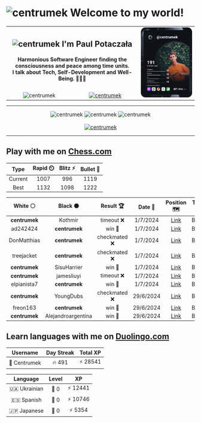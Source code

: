 <h1>
  <img
    src="https://emojis.slackmojis.com/emojis/images/1531849430/4246/blob-sunglasses.gif"
    width="30"
    alt="centrumek"
  />
  Welcome to my world!
</h1>

<table>
  <tbody>
    <tr>
      <td align="center" width="70%" colspan="2">
        <h2>
          <img
            src="https://raw.githubusercontent.com/MartinHeinz/MartinHeinz/master/wave.gif"
            width="30px"
            alt="centrumek"
          />
          I'm Paul Potaczała
        </h2>
        <h4>
          Harmonious Software Engineer finding the consciousness and peace among time units.
          <br/>
          I talk about Tech, Self-Development and Well-Being. 🌿🧘🚀
        </h4>
      </td>
      <td width="30%" rowspan="2">
        <a href="https://app.daily.dev/centrumek">
          <img
            src="./devcard.svg"
            alt="centrumek"
          />
        </a>
      </td>
    </tr>
    <tr align="center">
      <td>
        <img
          src="https://komarev.com/ghpvc/?username=centrumek&label=visitors&color=0e75b6&style=flat"
          alt="centrumek"
        >
      </td>
      <td>
        <a href="https://stackoverflow.com/users/14496012/centrumek">
          <img
            src="https://stackoverflow.com/users/flair/14496012.png?theme=dark"
            alt="centrumek"
          >
        </a>
      </td>
    </tr>
  </tbody>
</table>

---
<div align="center">
  <img 
    src="https://github-readme-stats.vercel.app/api?username=centrumek&show_icons=true&count_private=true&theme=dark&hide_border=true&hide=issues,contribs&bg_color=00000000"
    alt="centrumek"
  />
  <img
    src="https://github-readme-stats.vercel.app/api/top-langs/?username=centrumek&layout=compact&hide_border=true&theme=dark&bg_color=00000000&langs_count=6&exclude_repo=air-statistic-app"
    alt="centrumek"
  />
  <img 
    src="https://github-readme-streak-stats.herokuapp.com?user=centrumek&theme=dark&hide_border=true&background=FFFFFF00"
    alt="centrumek"
  />
  <br/>
  <br/>
  <a href="https://www.buymeacoffee.com/centrumek">
    <img
      src="https://cdn.buymeacoffee.com/buttons/v2/default-orange.png"
      height="50"
      width="210"
      alt="centrumek"
    />
  </a>
</div>

---

## Play with me on [Chess.com](https://www.chess.com/member/centrumek)

<div align="center">
<!--START_SECTION:chessStats-->
<!-- Automatically generated with https://github.com/Balastrong/chess-stats-action -->

| Type | Rapid ⏲️ | Blitz ⚡ | Bullet 🔫 |
|:---:|:---:|:---:|:---:|
| Current | 1007 | 996 | 1119 |
| Best | 1132 | 1098 | 1222 |

| White ⚪ | Black ⚫ | Result 🏆 | Date 📅 | Position 🗺️ | Type 🕕 |
|:---:|:---:|:---:|:---:|:---:|:---:|
| **centrumek** | Kothmir | timeout ❌ | 1/7/2024 | <a href="http://www.ee.unb.ca/cgi-bin/tervo/fen.pl?select=r5k1/1b5p/2q3p1/1K2p3/2Pp2p1/P3r3/7P/2Q2R2 w - -">Link</a> | Bullet |
| ad242424 | **centrumek** | win 🥇 | 1/7/2024 | <a href="http://www.ee.unb.ca/cgi-bin/tervo/fen.pl?select=8/6k1/8/3p4/p2P1BP1/Pb2K3/8/8 w - -">Link</a> | Bullet |
| DonMatthias | **centrumek** | checkmated ❌ | 1/7/2024 | <a href="http://www.ee.unb.ca/cgi-bin/tervo/fen.pl?select=r4r2/7R/p3R3/1p3pNk/5P1p/1P5P/1P4b1/2K5 b - -">Link</a> | Bullet |
| treejacket | **centrumek** | checkmated ❌ | 1/7/2024 | <a href="http://www.ee.unb.ca/cgi-bin/tervo/fen.pl?select=4Q1k1/5ppp/2p5/1b1p4/1B1P4/5P2/1PP4P/R5K1 b - -">Link</a> | Bullet |
| **centrumek** | SisuHarrier | win 🥇 | 1/7/2024 | <a href="http://www.ee.unb.ca/cgi-bin/tervo/fen.pl?select=1r3k2/3p1Pr1/2p1pRB1/2p5/2P5/p6p/P1Q4P/6RK b - -">Link</a> | Bullet |
| **centrumek** | jamesliuyi | timeout ❌ | 1/7/2024 | <a href="http://www.ee.unb.ca/cgi-bin/tervo/fen.pl?select=q2r4/4kp2/2Q5/1P2p1p1/8/1K1P4/2R5/8 w - -">Link</a> | Bullet |
| elpianista7 | **centrumek** | win 🥇 | 1/7/2024 | <a href="http://www.ee.unb.ca/cgi-bin/tervo/fen.pl?select=r1bqkb1r/p2n1ppp/2p1p3/3n4/2pP4/1P2PN2/PB2NPPP/R2QK2R w KQkq -">Link</a> | Bullet |
| **centrumek** | YoungDubs | checkmated ❌ | 29/6/2024 | <a href="http://www.ee.unb.ca/cgi-bin/tervo/fen.pl?select=8/K7/8/8/8/5b2/1q4k1/q7 w - -">Link</a> | Bullet |
| freon163 | **centrumek** | win 🥇 | 29/6/2024 | <a href="http://www.ee.unb.ca/cgi-bin/tervo/fen.pl?select=4b3/1k2B1pp/2p2p2/P3p3/1K2P3/5P2/6PP/8 w - -">Link</a> | Bullet |
| **centrumek** | Alejandroargentina | win 🥇 | 29/6/2024 | <a href="http://www.ee.unb.ca/cgi-bin/tervo/fen.pl?select=8/5p2/3R1Nkp/p1p3p1/P1P5/1P4P1/5P1P/2K5 b - -">Link</a> | Bullet |

<!--END_SECTION:chessStats-->
</div>

## Learn languages with me on [Duolingo.com](https://www.duolingo.com/profile/Centrumek)

<div align="center">
<!--START_SECTION:duolingoStats-->
<!-- Automatically generated with https://github.com/centrumek/duolingo-readme-stats-->

| Username | Day Streak | Total XP |
|:---:|:---:|:---:|
| 👤 Centrumek | 🔥 491 | ⚡ 28541 |

| Language | Level | XP |
|:---:|:---:|:---:|
| 🇺🇦 Ukrainian | 👑 0 | ⚡ 12441 |
| 🇪🇸 Spanish | 👑 0 | ⚡ 10746 |
| 🇯🇵 Japanese | 👑 0 | ⚡ 5354 |

<!--END_SECTION:duolingoStats-->
</div>
<!--
**centrumek/centrumek** is a ✨ _special_ ✨ repository because its `README.md` (this file) appears on your GitHub profile.

Here are some ideas to get you started:

- 🔭 I’m currently working on ...
- 🌱 I’m currently learning ...
- 👯 I’m looking to collaborate on ...
- 🤔 I’m looking for help with ...
- 💬 Ask me about ...
- 📫 How to reach me: ...
- 😄 Pronouns: ...
- ⚡ Fun fact: ...
-->
